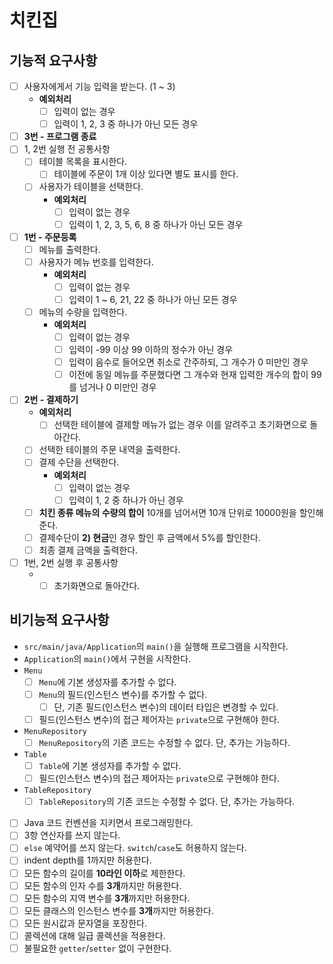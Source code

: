 # 치킨집

## 기능적 요구사항

- [ ] 사용자에게서 기능 입력을 받는다. (1 ~ 3)
  - **예외처리**
    - [ ] 입력이 없는 경우
    - [ ] 입력이 1, 2, 3 중 하나가 아닌 모든 경우
- [ ] **3번 - 프로그램 종료**
- [ ] 1, 2번 실행 전 공통사항
  - [ ] 테이블 목록을 표시한다.
    - [ ] 테이블에 주문이 1개 이상 있다면 별도 표시를 한다.
  - [ ] 사용자가 테이블을 선택한다.
    - **예외처리**
      - [ ] 입력이 없는 경우
      - [ ] 입력이 1, 2, 3, 5, 6, 8 중 하나가 아닌 모든 경우
- [ ] **1번 - 주문등록**
  - [ ] 메뉴를 출력한다.
  - [ ] 사용자가 메뉴 번호를 입력한다.
    - **예외처리**
      - [ ] 입력이 없는 경우
      - [ ] 입력이 1 ~ 6, 21, 22 중 하나가 아닌 모든 경우
  - [ ] 메뉴의 수량을 입력한다.
    - **예외처리**
      - [ ] 입력이 없는 경우
      - [ ] 입력이 -99 이상 99 이하의 정수가 아닌 경우
      - [ ] 입력이 음수로 들어오면 취소로 간주하되, 그 개수가 0 미만인 경우
      - [ ] 이전에 동일 메뉴를 주문했다면 그 개수와 현재 입력한 개수의 합이 99를 넘거나 0 미만인 경우
- [ ] **2번 - 결제하기**
  - **예외처리**
    - [ ] 선택한 테이블에 결제할 메뉴가 없는 경우 이를 알려주고 초기화면으로 돌아간다.
  - [ ] 선택한 테이블의 주문 내역을 출력한다.
  - [ ] 결제 수단을 선택한다.
    - **예외처리**
      - [ ] 입력이 없는 경우
      - [ ] 입력이 1, 2 중 하나가 아닌 경우
  - [ ] **치킨 종류 메뉴의 수량의 합이** 10개를 넘어서면 10개 단위로 10000원을 할인해준다.
  - [ ] 결제수단이 **2) 현금**인 경우 할인 후 금액에서 5%를 할인한다.
  - [ ] 최종 결제 금액을 출력한다.  
- [ ] 1번, 2번 실행 후 공통사항
  - - [ ] 초기화면으로 돌아간다. 

## 비기능적 요구사항

- `src/main/java/Application`의 `main()`을 실행해 프로그램을 시작한다.
- `Application`의 `main()`에서 구현을 시작한다.
- `Menu`
  - [ ] `Menu`에 기본 생성자를 추가할 수 없다.
  - [ ] `Menu`의 필드(인스턴스 변수)를 추가할 수 없다.
    - [ ] 단, 기존 필드(인스턴스 변수)의 데이터 타입은 변경할 수 있다.
  - [ ] 필드(인스턴스 변수)의 접근 제어자는 `private`으로 구현해야 한다.
- `MenuRepository`
  - [ ] `MenuRepository`의 기존 코드는 수정할 수 없다. 단, 추가는 가능하다.
- `Table`
  - [ ] `Table`에 기본 생성자를 추가할 수 없다.
  - [ ] 필드(인스턴스 변수)의 접근 제어자는 `private`으로 구현해야 한다.
- `TableRepository`
  - [ ] `TableRepository`의 기존 코드는 수정할 수 없다. 단, 추가는 가능하다.
- [ ] Java 코드 컨벤션을 지키면서 프로그래밍한다.
- [ ] 3항 연산자를 쓰지 않는다.
- [ ] `else` 예약어를 쓰지 않는다. `switch`/`case`도 허용하지 않는다.
- [ ] indent depth를 1까지만 허용한다.
- [ ] 모든 함수의 길이를 **10라인 이하**로 제한한다.
- [ ] 모든 함수의 인자 수를 **3개**까지만 허용한다.
- [ ] 모든 함수의 지역 변수를 **3개**까지만 허용한다.
- [ ] 모든 클래스의 인스턴스 변수를 **3개**까지만 허용한다.
- [ ] 모든 원시값과 문자열을 포장한다.
- [ ] 콜렉션에 대해 일급 콜렉션을 적용한다.
- [ ] 불필요한 `getter`/`setter` 없이 구현한다.
